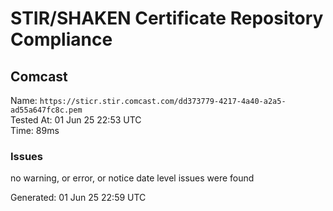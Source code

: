 # STIR/SHAKEN Certificate Repository Compliance

## Comcast

Name: `https://sticr.stir.comcast.com/dd373779-4217-4a40-a2a5-ad55a647fc8c.pem`\
Tested At: 01 Jun 25 22:53 UTC\
Time: 89ms

### Issues

no warning, or error, or notice date level issues were found

Generated: 01 Jun 25 22:59 UTC